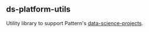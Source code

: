 ## ds-platform-utils

Utility library to support Pattern's [data-science-projects](https://github.com/patterninc/data-science-projects/).
